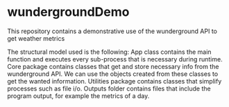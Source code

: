 # wundergroundDemo
This repository contains a demonstrative use of the wunderground API to get weather metrics

The structural model used is the following:
App class contains the main function and executes every sub-process that is necessary during runtime.
Core package contains classes that get and store necessary info from the wunderground API. We can use the objects created from these classes to get the wanted information.
Utilities package contains classes that simplify processes such as file i/o.
Outputs folder contains files that include the program output, for example the metrics of a day.